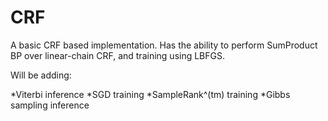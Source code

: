 CRF
===
A basic CRF based implementation. Has the ability to perform SumProduct BP over linear-chain CRF, and training using LBFGS.

Will be adding:

*Viterbi inference
*SGD training
*SampleRank^(tm) training
*Gibbs sampling inference
